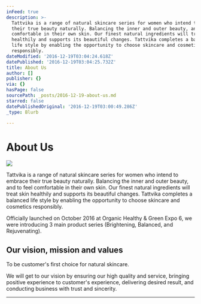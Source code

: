 ```yaml
---
inFeed: true
description: >-
  Tattvika is a range of natural skincare series for women who intend to embrace
  their true beauty naturally. Balancing the inner and outer beauty, and to feel
  comfortable in their own skin. Our finest natural ingredients will treat skin
  healthily and supports its beautiful changes. Tattvika completes a balanced
  life style by enabling the opportunity to choose skincare and cosmetics
  responsibly.
dateModified: '2016-12-19T03:04:24.618Z'
datePublished: '2016-12-19T03:04:25.732Z'
title: About Us
author: []
publisher: {}
via: {}
hasPage: false
sourcePath: _posts/2016-12-19-about-us.md
starred: false
datePublishedOriginal: '2016-12-19T03:00:49.286Z'
_type: Blurb

---
```

# **About Us**
![](https://the-grid-user-content.s3-us-west-2.amazonaws.com/6743cd69-5312-487c-804b-125e8cc95988.jpg)

Tattvika is a range of natural skincare series for women who intend to embrace their true beauty naturally. Balancing the inner and outer beauty, and to feel comfortable in their own skin. Our finest natural ingredients will treat skin healthily and supports its beautiful changes. Tattvika completes a balanced life style by enabling the opportunity to choose skincare and cosmetics responsibly.

Officially launched on October 2016 at Organic Healthy & Green Expo 6, we were introducing 3 main product series (Brightening, Balanced, and Rejuvenating).

## **Our vision, mission and values**

To be customer's first choice for natural skincare.

We will get to our vision by ensuring our high quality and service, bringing positive experience to customer's experience, delivering desired result, and conducting business with trust and sincerity.

---